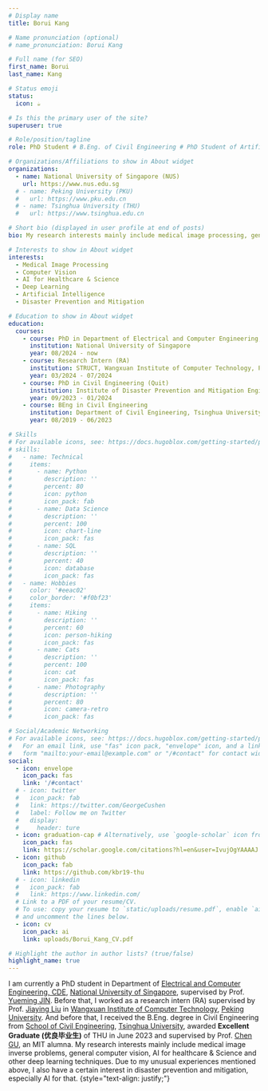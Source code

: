 ```yaml
---
# Display name
title: Borui Kang

# Name pronunciation (optional)
# name_pronunciation: Borui Kang

# Full name (for SEO)
first_name: Borui
last_name: Kang

# Status emoji
status:
  icon: ☕️

# Is this the primary user of the site?
superuser: true

# Role/position/tagline
role: PhD Student # B.Eng. of Civil Engineering # PhD Student of Artificial Intelligence # PhD Candidate of Artificial Intelligence

# Organizations/Affiliations to show in About widget
organizations:
  - name: National University of Singapore (NUS)
    url: https://www.nus.edu.sg
  # - name: Peking University (PKU)
  #   url: https://www.pku.edu.cn
  # - name: Tsinghua University (THU)
  #   url: https://www.tsinghua.edu.cn

# Short bio (displayed in user profile at end of posts)
bio: My research interests mainly include medical image processing, general computer vision and other deep learning techniques.

# Interests to show in About widget
interests:
  - Medical Image Processing
  - Computer Vision
  - AI for Healthcare & Science
  - Deep Learning
  - Artificial Intelligence
  - Disaster Prevention and Mitigation

# Education to show in About widget
education:
  courses:
    - course: PhD in Department of Electrical and Computer Engineering, CDE, National University of Singapore (NUS)
      institution: National University of Singapore
      year: 08/2024 - now
    - course: Research Intern (RA)
      institution: STRUCT, Wangxuan Institute of Computer Technology, Peking University (PKU)
      year: 03/2024 - 07/2024
    - course: PhD in Civil Engineering (Quit)
      institution: Institute of Disaster Prevention and Mitigation Engineering (IDPME), Department of Civil Engineering, Tsinghua University (THU)
      year: 09/2023 - 01/2024
    - course: BEng in Civil Engineering
      institution: Department of Civil Engineering, Tsinghua University (THU)
      year: 08/2019 - 06/2023

# Skills
# For available icons, see: https://docs.hugoblox.com/getting-started/page-builder/#icons
# skills:
#   - name: Technical
#     items:
#       - name: Python
#         description: ''
#         percent: 80
#         icon: python
#         icon_pack: fab
#       - name: Data Science
#         description: ''
#         percent: 100
#         icon: chart-line
#         icon_pack: fas
#       - name: SQL
#         description: ''
#         percent: 40
#         icon: database
#         icon_pack: fas
#   - name: Hobbies
#     color: '#eeac02'
#     color_border: '#f0bf23'
#     items:
#       - name: Hiking
#         description: ''
#         percent: 60
#         icon: person-hiking
#         icon_pack: fas
#       - name: Cats
#         description: ''
#         percent: 100
#         icon: cat
#         icon_pack: fas
#       - name: Photography
#         description: ''
#         percent: 80
#         icon: camera-retro
#         icon_pack: fas

# Social/Academic Networking
# For available icons, see: https://docs.hugoblox.com/getting-started/page-builder/#icons
#   For an email link, use "fas" icon pack, "envelope" icon, and a link in the
#   form "mailto:your-email@example.com" or "/#contact" for contact widget.
social:
  - icon: envelope
    icon_pack: fas
    link: '/#contact'
  # - icon: twitter
  #   icon_pack: fab
  #   link: https://twitter.com/GeorgeCushen
  #   label: Follow me on Twitter
  #   display:
  #     header: ture
  - icon: graduation-cap # Alternatively, use `google-scholar` icon from `ai` icon pack
    icon_pack: fas
    link: https://scholar.google.com/citations?hl=en&user=IvujOgYAAAAJ
  - icon: github
    icon_pack: fab
    link: https://github.com/kbr19-thu
  # - icon: linkedin
  #   icon_pack: fab
  #   link: https://www.linkedin.com/
  # Link to a PDF of your resume/CV.
  # To use: copy your resume to `static/uploads/resume.pdf`, enable `ai` icons in `params.yaml`,
  # and uncomment the lines below.
  - icon: cv
    icon_pack: ai
    link: uploads/Borui_Kang_CV.pdf

# Highlight the author in author lists? (true/false)
highlight_name: true
---
```


I am currently a PhD student in Department of [Electrical and Computer Engineering, CDE](https://cde.nus.edu.sg/ece/), [National University of Singapore](https://www.nus.edu.sg), supervised by Prof. [Yueming JIN](https://yuemingjin.github.io/). Before that, I worked as a research intern (RA) supervised by Prof. [Jiaying Liu](http://39.96.165.147/people/liujiaying.html) in [Wangxuan Institute of Computer Technology](https://www.icst.pku.edu.cn/index.htm), [Peking University](https://www.pku.edu.cn). And before that, I received the B.Eng. degree in Civil Engineering from [School of Civil Engineering](https://www.civil.tsinghua.edu.cn/), [Tsinghua University](https://www.tsinghua.edu.cn), awarded **Excellent Graduate (优良毕业生)** of THU in June 2023 and supervised by Prof. [Chen GU](http://www.chenguatmit.com/), an MIT alumna. My research interests mainly include medical image inverse problems, general computer vision, AI for healthcare & Science and other deep learning techniques. Due to my unusual experiences mentioned above, I also have a certain interest in disaster prevention and mitigation, especially AI for that.
{style="text-align: justify;"}

<!-- After that, I continued to pursue a PhD degree mainly in AI for seismology supervised by Chen in Institute of Disaster Prevention and Mitigation Engineering (IDPME), and quited in January 2024. -->